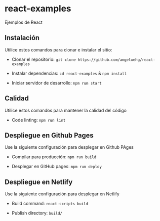 # react-examples

Ejemplos de React

## Instalación

Utilice estos comandos para clonar e instalar el sitio:

- Clonar el repositorio: `git clone https://github.com/angelxehg/react-examples`

- Instalar dependencias: `cd react-examples` & `npm install`

- Iniciar servidor de desarrollo: `npm run start`

## Calidad

Utilice estos comandos para mantener la calidad del código

- Code linting: `npm run lint`

## Despliegue en Github Pages

Use la siguiente configuración para desplegar en Github PAges

- Compilar para producción: `npm run build`

- Desplegar en GitHub pages: `npm run deploy`

## Despliegue en Netlify

Use la siguiente configuración para desplegar en Netlify

- Build command: `react-scripts build`

- Publish directory: `build/`
